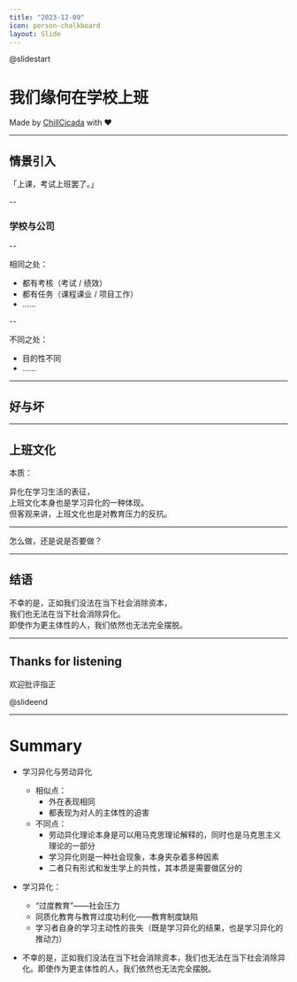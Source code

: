 ```yaml
---
title: "2023-12-09"
icon: person-chalkboard
layout: Slide
---
```


<!-- markdownlint-disable MD024 MD033 MD051 -->

@slidestart

<!-- .slide: data-transition="slide" -->

# 我们缘何在学校上班

Made by [ChillCicada](https://chillcicada.com) with ❤️

<!-- .element: class="fragment fade-in" -->

---

<!-- .slide: data-auto-animate -->

## 情景引入

「上课，考试上班罢了。」

<!-- .element: class="fragment fade-in" -->

--

<!-- .slide: data-auto-animate -->

### 学校与公司

--

<!-- .slide: data-auto-animate -->

相同之处：

- 都有考核（考试 / 绩效）
- 都有任务（课程课业 / 项目工作）
- ......

<!-- .element: class="fragment fade-in" -->

--

<!-- .slide: data-auto-animate -->

不同之处：

- 目的性不同
- ......

<!-- .element: class="fragment fade-in" -->

---

<!-- .slide: data-auto-animate -->

## 好与坏

---

<!-- .slide: data-auto-animate -->

## 上班文化

本质：

异化在学习生活的表征，<br />
上班文化本身也是学习异化的一种体现。<br />
但客观来讲，上班文化也是对教育压力的反抗。

<!-- .element: class="fragment fade-in" -->

---

<!-- .slide: data-auto-animate -->

怎么做，还是说是否要做？

---

<!-- .slide: data-auto-animate -->

## 结语

不幸的是，正如我们没法在当下社会消除资本，<br />
我们也无法在当下社会消除异化。<br />
即使作为更主体性的人，我们依然也无法完全摆脱。

<!-- .element: class="fragment fade-in" -->

---

<!-- .slide: data-auto-animate -->

## Thanks for listening

欢迎批评指正

@slideend

---

# Summary

- 学习异化与劳动异化
  - 相似点：
    - 外在表现相同
    - 都表现为对人的主体性的迫害
  - 不同点：
    - 劳动异化理论本身是可以用马克思理论解释的，同时也是马克思主义理论的一部分
    - 学习异化则是一种社会现象，本身夹杂着多种因素
    - 二者只有形式和发生学上的共性，其本质是需要做区分的

- 学习异化：
  - “过度教育”——社会压力
  - 同质化教育与教育过度功利化——教育制度缺陷
  - 学习者自身的学习主动性的丧失（既是学习异化的结果，也是学习异化的推动力）

- 不幸的是，正如我们没法在当下社会消除资本，我们也无法在当下社会消除异化。即使作为更主体性的人，我们依然也无法完全摆脱。

